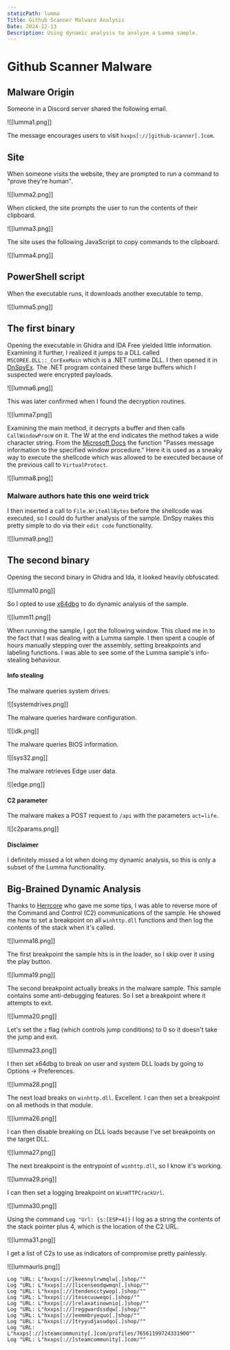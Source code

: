 ```yaml
---
staticPath: lumma
Title: Github Scanner Malware Analysis
Date: 2024-12-13
Description: Using dynamic analysis to analyze a Lumma sample.
---
```


# Github Scanner Malware

## Malware Origin

Someone in a Discord server shared the following email.

![[lumma1.png]]

The message encourages users to visit `hxxps[://]github-scanner[.]com`.

## Site

When someone visits the website, they are prompted to run a command to "prove they're human".

![[lumma2.png]]

When clicked, the site prompts the user to run the contents of their clipboard.

![[lumma3.png]]

The site uses the following JavaScript to copy commands to the clipboard.

![[lumma4.png]]

## PowerShell script

When the executable runs, it downloads another executable to temp.

![[lumma5.png]]


## The first binary


Opening the executable in Ghidra and IDA Free yielded little information. Examining it further, I realized it jumps to a DLL called `MSCOREE.DLL::_CorExeMain` which is a .NET runtime DLL. I then opened it in [DnSpyEx](https://github.com/dnSpyEx/dnSpy). The .NET program contained these large buffers which I suspected were encrypted payloads. 

![[lumma6.png]]

This was later confirmed when I found the decryption routines.


![[lumma7.png]]

Examining the main method, it decrypts a buffer and then calls `CallWindowProcW` on it. The W at the end indicates the method takes a wide character string. From the [Microsoft Docs](https://learn.microsoft.com/en-us/windows/win32/api/winuser/nf-winuser-callwindowprocw) the function "Passes message information to the specified window procedure." Here it is used as a sneaky way to execute the shellcode which was allowed to be executed because of the previous call to `VirtualProtect`.

![[lumma8.png]]

### Malware authors hate this one weird trick

I then inserted a call to `File.WriteAllBytes` before the shellcode was executed, so I could do further analysis of the sample. DnSpy makes this pretty simple to do via their `edit code` functionality.

![[lumma9.png]]

## The second binary

Opening the second binary in Ghidra and Ida, it looked heavily obfuscated.

![[lumma10.png]]

So I opted to use [x64dbg](https://x64dbg.com/) to do dynamic analysis of the sample.

![[lumm11.png]]

When running the sample, I got the following window. This clued me in to the fact that I was dealing with a Lumma sample. I then spent a couple of hours manually stepping over the assembly, setting breakpoints and labeling functions. I was able to see some of the Lumma sample's info-stealing behaviour.


#### Info stealing

The malware queries system drives.

![[systemdrives.png]]

The malware queries hardware configuration.

![[idk.png]]


The malware queries BIOS information.

![[sys32.png]]

The malware retrieves Edge user data.

![[edge.png]]



#### C2 parameter

The malware makes a POST request to `/api` with the parameters `act=life`.

![[c2params.png]]

#### Disclaimer

I definitely missed a lot when doing my dynamic analysis, so this is only a subset of the Lumma functionality.

## Big-Brained Dynamic Analysis

Thanks to [Herrcore](https://x.com/herrcore) who gave me some tips, I was able to reverse more of the Command and Control (C2) communications of the sample. He showed me how to set a breakpoint on all `winhttp.dll` functions and then log the contents of the stack when it's called. 

![[lumma18.png]]

The first breakpoint the sample hits is in the loader, so I skip over it using the play button. 

![[lumma19.png]]

The second breakpoint actually breaks in the malware sample. This sample contains some anti-debugging features. So I set a breakpoint where it attempts to exit.

![[lumma20.png]]

Let's set the `z` flag (which controls jump conditions) to 0 so it doesn't take the jump and exit.

![[lumma23.png]]


I then set x64dbg to break on user and system DLL loads by going to Options -> Preferences.

![[lumma28.png]]



The next load breaks on `winhttp.dll`. Excellent. I can then set a breakpoint on all methods in that module. 


![[lumma26.png]]

I can then disable breaking on DLL loads because I've set breakpoints on the target DLL.

![[lumma27.png]]

The next breakpoint is the entrypoint of `winhttp.dll`, so I know it's working.

![[lumma29.png]]

I can then set a logging breakpoint on `WinHTTPCrackUrl`.

![[lumma30.png]]

Using the command `Log "Url: {s:[ESP+4]}` I log as a string the contents of the stack pointer plus 4, which is the location of the C2 URL.

![[lumma31.png]]

I get a list of C2s to use as indicators of compromise pretty painlessly.

![[lummaurls.png]]


```
Log "URL: L"hxxps[://]keennylrwmqlw[.]shop/""
Log "URL: L"hxxps[://]licenseodqwmqn[.]shop/""
Log "URL: L"hxxps[://]tendencctywop[.]shop/""
Log "URL: L"hxxps[://]tesecuuweqo[.]shop/""
Log "URL: L"hxxps[://]relaxatinownio[.]shop/""
Log "URL: L"hxxps[://]reggwardssdqw[.]shop/""
Log "URL: L"hxxps[://]eemmbryequo[.]shop/""
Log "URL: L"hxxps[://]tryyudjasudqo[.]shop/""
Log "URL: L"hxxps[://]steamcommunity[.]com/profiles/76561199724331900""
Log "URL: L"hxxps[://]steamcommunity[.]com/""
```